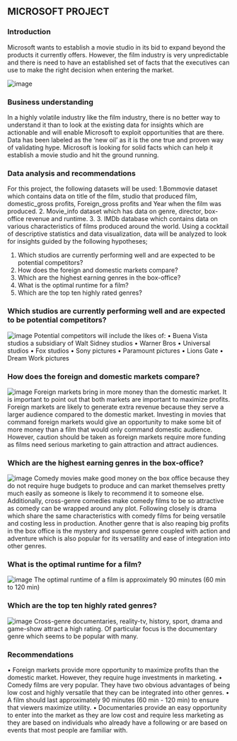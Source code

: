 ## MICROSOFT PROJECT
### Introduction
Microsoft wants to establish a movie studio in its bid to expand beyond the products it currently offers. However, the film industry is very unpredictable and there is need to have an established set of facts that the executives can use to make the right decision when entering the market.

![image](https://user-images.githubusercontent.com/94622826/202861113-e2ab6be5-0e35-4136-abd7-a7b577bed216.png)
### Business understanding 
In a highly volatile industry like the film industry, there is no better way to understand it than to look at the existing data for insights which are actionable and will enable Microsoft to exploit opportunities that are there. Data has been labeled as the ‘new oil’ as it is the one true and proven way of validating hype. Microsoft is looking for solid facts which can help it establish a movie studio and hit the ground running. 
### Data analysis and recommendations
For this project, the following datasets will be used:
1.Bommovie dataset which contains data on title of the film, studio that produced film, domestic_gross profits, Foreign_gross profits and Year when the film was produced.
2.	Movie_info dataset which has data on genre, director, box-office revenue and runtime. 
3.	3.	IMDb database which contains data on various characteristics of films produced around the world.
Using a cocktail of descriptive statistics and data visualization, data will be analyzed to look for insights guided by the following hypotheses;
1.	Which studios are currently performing well and are expected to be potential competitors?
2.	How does the foreign and domestic markets compare?
3.	Which are the highest earning genres in the box-office?
4.	What is the optimal runtime for a film?
5.	Which are the top ten highly rated genres?
### Which studios are currently performing well and are expected to be potential competitors?
![image](https://user-images.githubusercontent.com/94622826/202861354-541294db-2976-42db-8026-2088ac840682.png)
Potential competitors will include the likes of:
•	Buena Vista studios a subsidiary of Walt Sidney studios
•	Warner Bros
•	Universal studios
•	Fox studios
•	Sony pictures
•	Paramount pictures
•	Lions Gate
•	Dream Work pictures
### How does the foreign and domestic markets compare?
![image](https://user-images.githubusercontent.com/94622826/202861379-d31f5d31-486c-470d-831e-2c3c0c98fdc0.png)
Foreign markets bring in more money than the domestic market. It is important to point out that both markets are important to maximize profits. Foreign markets are likely to generate extra revenue because they serve a larger audience compared to the domestic market. Investing in movies that command foreign markets would give an opportunity to make some bit of more money than a film that would only command domestic audience. However, caution should be taken as foreign markets require more funding as films need serious marketing to gain attraction and attract audiences.
### Which are the highest earning genres in the box-office?
![image](https://user-images.githubusercontent.com/94622826/202861406-111a34f8-0664-49af-a286-42e774d23718.png)
Comedy movies make good money on the box office because they do not require huge budgets to produce and can market themselves pretty much easily as someone is likely to recommend it to someone else. Additionally, cross-genre comedies make comedy films to be so attractive as comedy can be wrapped around any plot. Following closely is drama which share the same characteristics with comedy films for being versatile and costing less in production. Another genre that is also reaping big profits in the box office is the mystery and suspense genre coupled with action and adventure which is also popular for its versatility and ease of integration into other genres.
### What is the optimal runtime for a film?
![image](https://user-images.githubusercontent.com/94622826/202861420-292be663-826b-4fc9-b20e-f9e1d62be447.png)
The optimal runtime of a film is approximately 90 minutes (60 min to 120 min)
### Which are the top ten highly rated genres?
![image](https://user-images.githubusercontent.com/94622826/202861435-b8550f1a-d177-49ca-a002-5b1f8a6c52c0.png)
Cross-genre documentaries, reality-tv, history, sport, drama and game-show attract a high rating. Of particular focus is the documentary genre which seems to be popular with many. 
### Recommendations
•	Foreign markets provide more opportunity to maximize profits than the domestic market. However, they require huge investments in marketing.
•	Comedy films are very popular. They have two obvious advantages of being low cost and highly versatile that they can be integrated into other genres.
•	A film should last approximately 90 minutes (60 min - 120 min) to ensure that viewers maximize utility.
•	Documentaries provide an easy opportunity to enter into the market as they are low cost and require less marketing as they are based on individuals who already have a following or are based on events that most people are familiar with.
